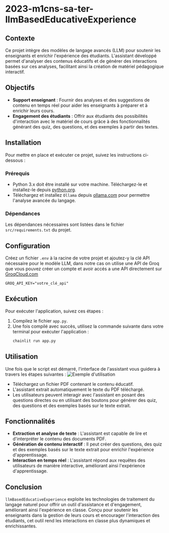 # 2023-m1cns-sa-ter-llmBasedEducativeExperience
## Contexte
Ce projet intègre des modèles de langage avancés (LLM) pour soutenir les enseignants et enrichir l'expérience des étudiants. L'assistant développé permet d'analyser des contenus éducatifs et de générer des interactions basées sur ces analyses, facilitant ainsi la création de matériel pédagogique interactif.

## Objectifs
- **Support enseignant** : Fournir des analyses et des suggestions de contenu en temps réel pour aider les enseignants à préparer et à enrichir leurs cours.
- **Engagement des étudiants** : Offrir aux étudiants des possibilités d'interaction avec le matériel de cours grâce à des fonctionnalités générant des quiz, des questions, et des exemples à partir des textes.

## Installation
Pour mettre en place et exécuter ce projet, suivez les instructions ci-dessous :

### Prérequis
- Python 3.x doit être installé sur votre machine. Téléchargez-le et installez-le depuis [python.org](https://www.python.org/downloads/).
- Téléchargez et installez `Ollama` depuis [ollama.com](https://ollama.com/) pour permettre l'analyse avancée du langage.

### Dépendances
Les dépendances nécessaires sont listées dans le fichier `src/requirements.txt` du projet.
## Configuration
Créez un fichier `.env` à la racine de votre projet et ajoutez-y la clé API nécessaire pour le modèle LLM, dans notre cas on utilise une API de Groq que vous pouvez créer un compte et avoir accés a une API directement sur [GroqCloud.com](https://console.groq.com/)
```plaintext
GROQ_API_KEY="votre_clé_api"
```
## Exécution

Pour exécuter l'application, suivez ces étapes :

1. Compilez le fichier `app.py`.
2. Une fois compilé avec succès, utilisez la commande suivante dans votre terminal pour exécuter l'application :
   ```bash
   chainlit run app.py
## Utilisation

Une fois que le script est démarré, l'interface de l'assistant vous guidera à travers les étapes suivantes :
![Exemple d'utilisation](C:/Users/DJELLOUDI/Pictures/demo.png)
- Téléchargez un fichier PDF contenant le contenu éducatif.
- L'assistant extrait automatiquement le texte du PDF téléchargé.
- Les utilisateurs peuvent interagir avec l'assistant en posant des questions directes ou en utilisant des boutons pour générer des quiz, des questions et des exemples basés sur le texte extrait.

## Fonctionnalités

- **Extraction et analyse de texte** : L'assistant est capable de lire et d'interpréter le contenu des documents PDF.
- **Génération de contenu interactif** : Il peut créer des questions, des quiz et des exemples basés sur le texte extrait pour enrichir l'expérience d'apprentissage.
- **Interaction en temps réel** : L'assistant répond aux requêtes des utilisateurs de manière interactive, améliorant ainsi l'expérience d'apprentissage.
## Conclusion

`llmBasedEducativeExperience` exploite les technologies de traitement du langage naturel pour offrir un outil d'assistance et d'engagement, améliorant ainsi l'expérience en classe. Conçu pour soutenir les enseignants dans la gestion de leurs cours et encourager l'interaction des étudiants, cet outil rend les interactions en classe plus dynamiques et enrichissantes.


